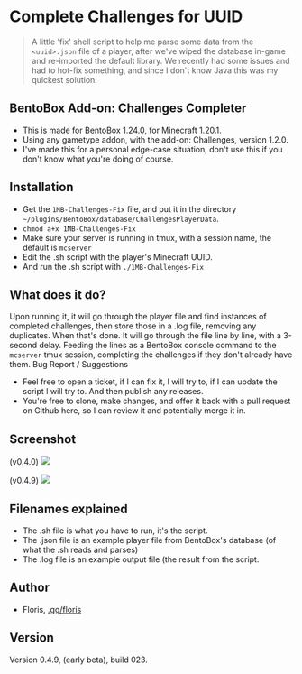 # Complete Challenges for UUID

> A little 'fix' shell script to help me parse some data from the `<uuid>.json` file of a player, after we've wiped the database in-game and re-imported the default library. We recently had some issues and had to hot-fix something, and since I don't know Java this was my quickest solution.

## BentoBox Add-on: Challenges Completer

- This is made for BentoBox 1.24.0, for Minecraft 1.20.1.
- Using any gametype addon, with the add-on: Challenges, version 1.2.0.
- I've made this for a personal edge-case situation, don't use this if you don't know what you're doing of course.

## Installation

- Get the `1MB-Challenges-Fix` file, and put it in the directory `~/plugins/BentoBox/database/ChallengesPlayerData`.
- `chmod a+x 1MB-Challenges-Fix`
- Make sure your server is running in tmux, with a session name, the default is `mcserver`
- Edit the .sh script with the player's Minecraft UUID.
- And run the .sh script with `./1MB-Challenges-Fix`

## What does it do?

Upon running it, it will go through the player file and find instances of completed challenges, then store those in a .log file, removing any duplicates. When that's done. It will go through the file line by line, with a 3-second delay. Feeding the lines as a BentoBox console command to the `mcserver` tmux session, completing the challenges if they don't already have them.
Bug Report / Suggestions

- Feel free to open a ticket, if I can fix it, I will try to, if I can update the script I will try to. And then publish any releases.
- You're free to clone, make changes, and offer it back with a pull request on Github here, so I can review it and potentially merge it in.

## Screenshot
(v0.4.0)
<img src="https://i.imgur.com/5zxDDu8.png">

(v0.4.9)
<img src="https://i.imgur.com/aWSt2Ke.png">

## Filenames explained

- The .sh file is what you have to run, it's the script.
- The .json file is an example player file from BentoBox's database (of what the .sh reads and parses)
- The .log file is an example output file (the result from the script.

## Author

- Floris, [.gg/floris](https://discord.gg/floris)

## Version

Version 0.4.9, (early beta), build 023.
